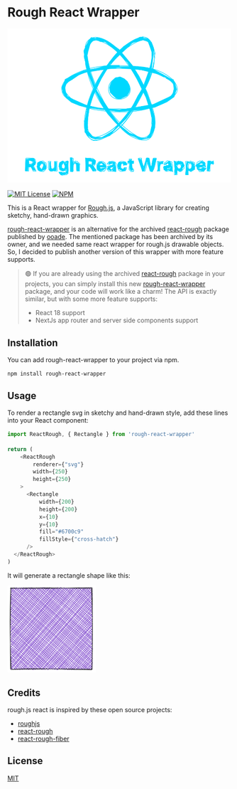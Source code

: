 # Rough React Wrapper

<p align="center">
    <img src="https://raw.githubusercontent.com/fsefidabi/rough-react-wrapper/f39ea108357e6f4759f5cd5096aa1b1c645e27b8/assets/logo.svg" alt="logo">
</p>

[![MIT License](https://img.shields.io/badge/License-MIT-green.svg)](https://choosealicense.com/licenses/mit/)
[![NPM](https://img.shields.io/npm/v/react-rough-wrapper)](https://www.npmjs.com/package/react-rough-wrapper)

This is a React wrapper for [Rough.js](https://roughjs.com/), a JavaScript library for creating sketchy, hand-drawn graphics.

[rough-react-wrapper](https://github.com/fsefidabi/rough-react-wrapper) is an alternative for the archived [react-rough](https://github.com/ooade/react-rough) package published by [ooade](https://github.com/ooade).
The mentioned package has been archived by its owner, and we needed same react wrapper for rough.js drawable objects.
So, I decided to publish another version of this wrapper with more feature supports.

> 🟢 If you are already using the archived [react-rough](https://github.com/ooade/react-rough) package in your projects, you can simply install this new [rough-react-wrapper](https://github.com/fsefidabi/roughjs-react) package,
> and your code will work like a charm! The API is exactly similar, but with some more feature supports: 
> - React 18 support
> - NextJs app router and server side components support


## Installation

You can add rough-react-wrapper to your project via npm.

```
npm install rough-react-wrapper
```


## Usage

To render a rectangle svg in sketchy and hand-drawn style, add these lines into your React component:
```js
import ReactRough, { Rectangle } from 'rough-react-wrapper'

return (
    <ReactRough
        renderer={"svg"}
        width={250}
        height={250}
    >
      <Rectangle
          width={200}
          height={200}
          x={10}
          y={10}
          fill="#6700c9"
          fillStyle={"cross-hatch"}
      />
  </ReactRough>
)
```


It will generate a rectangle shape like this:

<img src="./assets/rough-rectangle.png" alt="rough-rectangle" width="200">


## Credits

rough.js react is inspired by these open source projects:

- [roughjs](https://github.com/rough-stuff/rough)
- [react-rough](https://github.com/ooade/react-rough)
- [react-rough-fiber](https://github.com/Bowen7/react-rough-fiber)

## License

[MIT](https://github.com/fsefidabi/rough-react-wrapper/blob/master/LICENSE)
